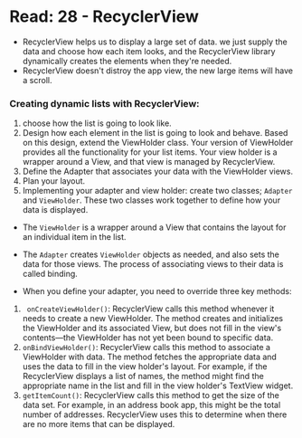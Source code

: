 # Read: 28 - RecyclerView

* RecyclerView helps us to display a large set of data. we just supply the data and choose how each item looks, and the RecyclerView library dynamically creates the elements when they're needed.
* RecyclerView doesn't distroy the app view, the new large items will have a scroll.

### Creating dynamic lists with RecyclerView:

1. choose how the list is going to look like.
2. Design how each element in the list is going to look and behave. Based on this design, extend the ViewHolder class. Your version of ViewHolder provides all the functionality for your list items. Your view holder is a wrapper around a View, and that view is managed by RecyclerView.
3. Define the Adapter that associates your data with the ViewHolder views.
4. Plan your layout.
5. Implementing your adapter and view holder: create two classes; ```Adapter``` and ```ViewHolder```. These two classes work together to define how your data is displayed.
* The ```ViewHolder``` is a wrapper around a View that contains the layout for an individual item in the list.
* The ```Adapter``` creates ```ViewHolder``` objects as needed, and also sets the data for those views. The process of associating views to their data is called binding.

* When you define your adapter, you need to override three key methods:
1. ``` onCreateViewHolder()```: RecyclerView calls this method whenever it needs to create a new ViewHolder. The method creates and initializes the ViewHolder and its associated View, but does not fill in the view's contents—the ViewHolder has not yet been bound to specific data.
2. ```onBindViewHolder()```: RecyclerView calls this method to associate a ViewHolder with data. The method fetches the appropriate data and uses the data to fill in the view holder's layout. For example, if the RecyclerView displays a list of names, the method might find the appropriate name in the list and fill in the view holder's TextView widget.
4. ```getItemCount()```: RecyclerView calls this method to get the size of the data set. For example, in an address book app, this might be the total number of addresses. RecyclerView uses this to determine when there are no more items that can be displayed.